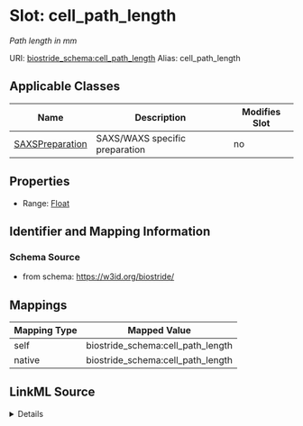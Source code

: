 

# Slot: cell_path_length 


_Path length in mm_





URI: [biostride_schema:cell_path_length](https://w3id.org/biostride/schema/cell_path_length)
Alias: cell_path_length

<!-- no inheritance hierarchy -->





## Applicable Classes

| Name | Description | Modifies Slot |
| --- | --- | --- |
| [SAXSPreparation](SAXSPreparation.md) | SAXS/WAXS specific preparation |  no  |






## Properties

* Range: [Float](Float.md)




## Identifier and Mapping Information






### Schema Source


* from schema: https://w3id.org/biostride/




## Mappings

| Mapping Type | Mapped Value |
| ---  | ---  |
| self | biostride_schema:cell_path_length |
| native | biostride_schema:cell_path_length |




## LinkML Source

<details>
```yaml
name: cell_path_length
description: Path length in mm
from_schema: https://w3id.org/biostride/
rank: 1000
alias: cell_path_length
owner: SAXSPreparation
domain_of:
- SAXSPreparation
range: float

```
</details>